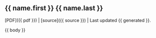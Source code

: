 ## {{ name.first }} {{ name.last }} ##

[PDF]({{ pdf }}) |
[source]({{ source }}) |
Last updated {{ generated }}.


{{ body }}
